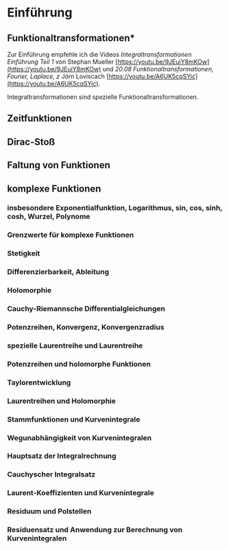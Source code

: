 # Einführung

## Funktionaltransformationen*

Zur Einführung empfehle ich die Videos *Integraltransformationen Einführung Teil 1* von Stephan Mueller [https://youtu.be/9JEuiY8mKOw](https://youtu.be/9JEuiY8mKOw) und *20.08 Funktionaltransformationen, Fourier, Laplace, z* Jörn Loviscach [https://youtu.be/A6UK5cqSYic](https://youtu.be/A6UK5cqSYic).

Integraltransformationen sind spezielle Funktionaltransformationen.

## Zeitfunktionen

## Dirac-Stoß

## Faltung von Funktionen

## komplexe Funktionen

### insbesondere Exponentialfunktion, Logarithmus, sin, cos, sinh, cosh, Wurzel, Polynome

### Grenzwerte für komplexe Funktionen

### Stetigkeit

### Differenzierbarkeit, Ableitung

### Holomorphie

### Cauchy-Riemannsche Differentialgleichungen

### Potenzreihen, Konvergenz, Konvergenzradius

### spezielle Laurentreihe und Laurentreihe

### Potenzreihen und holomorphe Funktionen

### Taylorentwicklung

### Laurentreihen und Holomorphie

### Stammfunktionen und Kurvenintegrale

### Wegunabhängigkeit von Kurvenintegralen

### Hauptsatz der Integralrechnung

### Cauchyscher Integralsatz

### Laurent-Koeffizienten und Kurvenintegrale

### Residuum und Polstellen

### Residuensatz und Anwendung zur Berechnung von Kurvenintegralen

